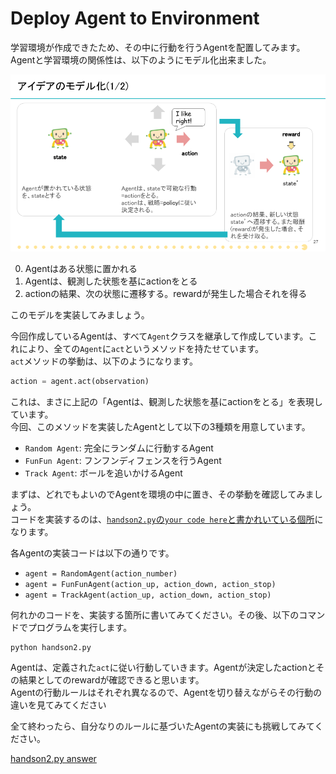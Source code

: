 # Deploy Agent to Environment

学習環境が作成できたため、その中に行動を行うAgentを配置してみます。  
Agentと学習環境の関係性は、以下のようにモデル化出来ました。

![mdp](./img/TechCircle18_OpenAI_Gym_27.png)

0. Agentはある状態に置かれる
1. Agentは、観測した状態を基にactionをとる
2. actionの結果、次の状態に遷移する。rewardが発生した場合それを得る

このモデルを実装してみましょう。

今回作成しているAgentは、すべて`Agent`クラスを継承して作成しています。これにより、全ての`Agent`に`act`というメソッドを持たせています。  
`act`メソッドの挙動は、以下のようになります。

```python
action = agent.act(observation)
```

これは、まさに上記の「Agentは、観測した状態を基にactionをとる」を表現しています。  
今回、このメソッドを実装したAgentとして以下の3種類を用意しています。

* `Random Agent`: 完全にランダムに行動するAgent
* `FunFun Agent`: フンフンディフェンスを行うAgent
* `Track Agent`: ボールを追いかけるAgent

まずは、どれでもよいのでAgentを環境の中に置き、その挙動を確認してみましょう。  
コードを実装するのは、[`handson2.py`の`your code here`と書かれいている個所](https://github.com/icoxfog417/techcircle_openai_handson/blob/master/handson_2/handson2.py#L16)になります。

各Agentの実装コードは以下の通りです。

* `agent = RandomAgent(action_number)`
* `agent = FunFunAgent(action_up, action_down, action_stop)`
* `agent = TrackAgent(action_up, action_down, action_stop)`

何れかのコードを、実装する箇所に書いてみてください。その後、以下のコマンドでプログラムを実行します。

```
python handson2.py
```

Agentは、定義された`act`に従い行動していきます。Agentが決定したactionとその結果としてのrewardが確認できると思います。  
Agentの行動ルールはそれぞれ異なるので、Agentを切り替えながらその行動の違いを見てみてください

全て終わったら、自分なりのルールに基づいたAgentの実装にも挑戦してみてください。

[handson2.py answer](https://github.com/icoxfog417/techcircle_openai_handson/blob/answer/handson_2/handson2.py)

